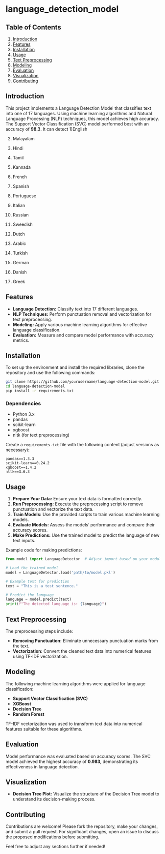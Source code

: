 # language_detection_model


## Table of Contents
1. [Introduction](#introduction)
2. [Features](#features)
3. [Installation](#installation)
4. [Usage](#usage)
5. [Text Preprocessing](#text-preprocessing)
6. [Modeling](#modeling)
7. [Evaluation](#evaluation)
8. [Visualization](#visualization)
9. [Contributing](#contributing)


## Introduction

This project implements a Language Detection Model that classifies text into one of 17 languages. Using machine learning algorithms and Natural Language Processing (NLP) techniques, this model achieves high accuracy. The Support Vector Classification (SVC) model performed best with an accuracy of **98.3**. It can detect 
1)English

2) Malayalam

3) Hindi


4) Tamil

5) Kannada


6) French

7) Spanish

8) Portuguese

9) Italian

10) Russian

11) Sweedish

12) Dutch

13) Arabic

14) Turkish

15) German

16) Danish

17) Greek

## Features

- **Language Detection:** Classify text into 17 different languages.
- **NLP Techniques:** Perform punctuation removal and vectorization for text preprocessing.
- **Modeling:** Apply various machine learning algorithms for effective language classification.
- **Evaluation:** Measure and compare model performance with accuracy metrics.

## Installation

To set up the environment and install the required libraries, clone the repository and use the following commands:

```bash
git clone https://github.com/yourusername/language-detection-model.git
cd language-detection-model
pip install -r requirements.txt
```

### Dependencies

- Python 3.x
- pandas
- scikit-learn
- xgboost
- nltk (for text preprocessing)

Create a `requirements.txt` file with the following content (adjust versions as necessary):

```
pandas==1.3.3
scikit-learn==0.24.2
xgboost==1.4.2
nltk==3.6.3
```

## Usage

1. **Prepare Your Data:** Ensure your text data is formatted correctly.
2. **Run Preprocessing:** Execute the preprocessing script to remove punctuation and vectorize the text data.
3. **Train Models:** Use the provided scripts to train various machine learning models.
4. **Evaluate Models:** Assess the models’ performance and compare their accuracy scores.
5. **Make Predictions:** Use the trained model to predict the language of new text inputs.

Example code for making predictions:

```python
from model import LanguageDetector  # Adjust import based on your module structure

# Load the trained model
model = LanguageDetector.load('path/to/model.pkl')

# Example text for prediction
text = "This is a test sentence."

# Predict the language
language = model.predict(text)
print(f"The detected language is: {language}")
```

## Text Preprocessing

The preprocessing steps include:

- **Removing Punctuation:** Eliminate unnecessary punctuation marks from the text.
- **Vectorization:** Convert the cleaned text data into numerical features using TF-IDF vectorization.

## Modeling

The following machine learning algorithms were applied for language classification:

- **Support Vector Classification (SVC)**
- **XGBoost**
- **Decision Tree**
- **Random Forest**

TF-IDF vectorization was used to transform text data into numerical features suitable for these algorithms.

## Evaluation

Model performance was evaluated based on accuracy scores. The SVC model achieved the highest accuracy of **0.983**, demonstrating its effectiveness in language detection.

## Visualization

- **Decision Tree Plot:** Visualize the structure of the Decision Tree model to understand its decision-making process.

## Contributing

Contributions are welcome! Please fork the repository, make your changes, and submit a pull request. For significant changes, open an issue to discuss the proposed modifications before submitting.



Feel free to adjust any sections further if needed!
